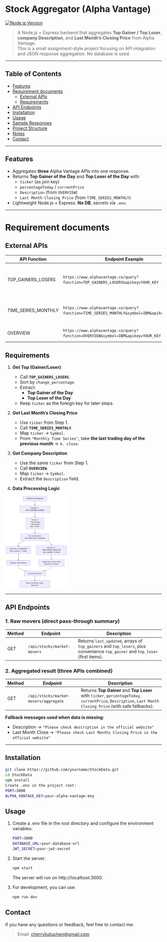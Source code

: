 # Stock Aggregator (Alpha Vantage)

[![Node.js Version](https://img.shields.io/badge/node.js-18%2B-brightgreen.svg)](https://nodejs.org/)

> A Node.js + Express backend that aggregates **Top Gainer / Top Loser**, **company Description**, and **Last Month’s Closing Price** from Alpha Vantage.  
> This is a small assignment-style project focusing on API integration and JSON response aggregation. No database is used.

---

## Table of Contents
- [Features](#features)
- [Requirement documents](#requirement-documents)
  - [External APIs](#external-apis)
  - [Requirements](#requirements)
- [API Endpoints](#api-endpoints)
- [Installation](#installation)
- [Usage](#usage)
- [Sample Responses](#sample-responses)
- [Project Structure](#project-structure)
- [Notes](#notes)
- [Contact](#contact)

---

## Features
- Aggregates **three** Alpha Vantage APIs into one response.
- Returns **Top Gainer of the Day** and **Top Loser of the Day** with:
  - `ticker` (as join key)
  - `percentageToday` / `currentPrice`
  - `Description` (from `OVERVIEW`)
  - `Last Month Closing Price` (from `TIME_SERIES_MONTHLY`)
- Lightweight Node.js + Express. **No DB**, secrets via `.env`.

---

# Requirement documents

## External APIs
| API Function         | Endpoint Example                                                                                       | Purpose                                                                 |
|----------------------|---------------------------------------------------------------------------------------------------------|-------------------------------------------------------------------------|
| TOP_GAINERS_LOSERS   | `https://www.alphavantage.co/query?function=TOP_GAINERS_LOSERS&apikey=YOUR_KEY`                        | Get top gainers/losers of the day (with `ticker`, `price`, `% change`). |
| TIME_SERIES_MONTHLY  | `https://www.alphavantage.co/query?function=TIME_SERIES_MONTHLY&symbol=IBM&apikey=YOUR_KEY`            | Monthly OHLC data → **Last Month Closing Price**.                       |
| OVERVIEW             | `https://www.alphavantage.co/query?function=OVERVIEW&symbol=IBM&apikey=YOUR_KEY`                       | Company overview → **Description**.                                     |

## Requirements
1. **Get Top (Gainer/Loser)**
   - Call **`TOP_GAINERS_LOSERS`**.
   - Sort by `change_percentage`.
   - Extract:
     - **Top Gainer of the Day**
     - **Top Loser of the Day**
   - Keep `ticker` as the foreign key for later steps.

2. **Get Last Month’s Closing Price**
   - Use `ticker` from Step 1.
   - Call **`TIME_SERIES_MONTHLY`**.
   - Map `ticker` → `Symbol`.
   - From `"Monthly Time Series"`, take **the last trading day of the previous month** → `4. close`.

3. **Get Company Description**
   - Use the same `ticker` from Step 1.
   - Call **`OVERVIEW`**.
   - Map `ticker` → `Symbol`.
   - Extract the `Description` field.


4. **Data Processing Logic**


<img src="./assets/Process.png" alt="Process" width="200" height="300"/>

---

## API Endpoints
### 1. Raw movers (direct pass-through summary)
| Method | Endpoint                              | Description                                                   |
|--------|----------------------------------------|---------------------------------------------------------------|
| GET    | `/api/stocks/market-movers`            | Returns `last_updated`, arrays of `top_gainers` and `top_losers`, plus convenience `top_gainer` and `top_loser` (first items). |

### 2. Aggregated result (three APIs combined)
| Method | Endpoint                                     | Description                                                                                                           |
|--------|-----------------------------------------------|-----------------------------------------------------------------------------------------------------------------------|
| GET    | `/api/stocks/market-movers/aggregate`         | Returns **Top Gainer** and **Top Loser** with `ticker`, `percentageToday`, `currentPrice`, `Description`, `Last Month Closing Price` (with safe fallbacks). |

**Fallback messages used when data is missing:**
- Description → `"Please check description in the official website"`
- Last Month Close → `"Please check Last Months Closing Price in the official website"`

---

## Installation
```bash
git clone https://github.com/yourname/StockData.git
cd StockData
npm install
Create .env in the project root:
PORT=3000
ALPHA_VANTAGE_KEY=your-alpha-vantage-key
```


## Usage

1. Create a .env file in the root directory and configure the environment variables:
    ```bash
    PORT=3000
    DATABASE_URL=your-database-url
    JWT_SECRET=your-jwt-secret
    ```

2. Start the server:
    ``` bash
    npm start
    ```
    The server will run on http://localhost:3000.

3. For development, you can use:
    ```bash
    npm run dev
    ```

## Contact
If you have any questions or feedback, feel free to contact me:


> Email: cherryliuliuchen@gmail.com